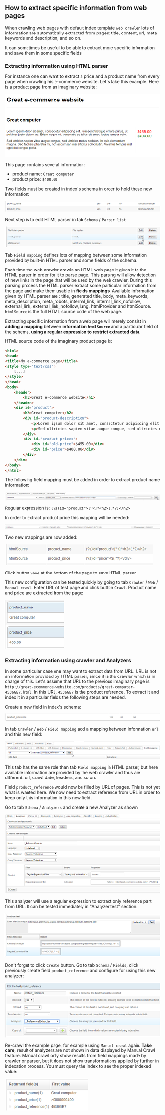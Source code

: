 ## How to extract specific information from web pages

When crawling web pages with default index template `web crawler` lots of information are automatically extracted from pages: title, content, url, meta keywords and description, and so on.

It can sometimes be useful to be able to extract more specific information and save them in some specific fields. 

### Extracting information using HTML parser

For instance one can want to extract a price and a product name from every page when crawling his e-commerce website.
Let's take this example. Here is a product page from an imaginary website:

![Imaginary product page](extract_ecommercepage.png)

This page contains several information:
* product name: `Great computer`
* product price: `$400.00`

Two fields must be created in index's schema in order to hold these new information:

![Two new fields](extract_twofields.png)

Next step is to edit HTML parser in tab `Schema` / `Parser list`

![Edit HTML parser](extract_editparser.png)

Tab `Field mapping` defines lots of mapping between some information provided by built-in HTML parser and some fields of the schema. 

Each time the web crawler crawls an HTML web page it gives it to the HTML parser in order for it to parse page. This parsing will allow detection of new links in the page that will be used by the web crawler. During this parsing process the HTML parser extract some particular information from the page and make them usable in **fields mappings**. Available information given by HTML parser are : title, generated title, body, meta_keywords, meta_description, meta_robots, internal_link, internal_link_nofollow, external_link, external_link_nofollow, lang, htmlProvider and htmlSource. `htmlSource` is the full HTML source code of the web page.

Extracting specific information from a web page will merely consist in **adding a mapping** between **information `htmlSource`** and a particular field of the schema, **using a [regular expression](http://www.regular-expressions.info/) to restrict extracted data**.

HTML source code of the imaginary product page is:

```html
<html>
<head>
<title>My e-commerce page</title>
<style type="text/css">
	[...]
</style>
</head>
<body>
	<header>
		<h1>Great e-commerce website</h1>
	</header>
	<div id="product">
		<h2>Great computer</h2>
		<div id="product-description">
			<p>Lorem ipsum dolor sit amet, consectetur adipiscing elit. Praesent tristique ornare purus, ut pulvinar justo dictum ac. Etiam neque mi, venenatis ac tellus sit amet, luctus tempor odio.</p>
			<p>Sed ultricies sapien vitae augue congue, sed ultricies metus sodales. In quis elementum magna. Sed facilisis pharetra mi, non accumsan nisi efficitur sollicitudin. Vivamus tempus nisl eget dui congue porta. </p>
		</div>
		<div id="product-prices">
			<div id="old-price">$455.00</div>
			<div id="price">$400.00</div>
		</div>
	</div>
</body>
</html>
```

The following field mapping must be added in order to extract product name information:

![First mapping](extract_mappingproductname.png)

Regular expression is: `(?s)id="product">[^<]*<h2>(.*?)</h2>`

In order to extract product price this mapping will be needed:

![Second mapping](extract_mappingproductprice.png)

Two new mappings are now added:

![Two mappings](extract_mappings.png)

Click button `Save` at the bottom of the page to save HTML parser.

This new configuration can be tested quickly by going to tab `Crawler` / `Web` / `Manual crawl`. Enter URL of test page and click button `Crawl`. Product name and price are extracted from the page:

![Extract](extract_test.png)

### Extracting information using crawler and Analyzers

In some particular case one may want to extract data from URL. URL is not an information provided by HTML parser, since it is the crawler which is in charge of this. Let's assume that URL to the previous imaginary page is `http://great-ecommerce-website.com/products/great-computer-4536GE7.html`. In this URL, `4536GE7` is the product reference. To extract it and index it in a particular fields the following steps are needed.

Create a new field in index's schema:

![Product reference](extract_productreference.png)

In tab `Crawler` / `Web`  / `Field mapping` add a mapping between information `url` and this new field:

![Mapping url](extract_urlmapping.png)

This tab has the same role than tab `Field mapping` in HTML parser, but here available information are provided by the web crawler and thus are different: url, crawl date, headers, and so on.

Field `product_reference` would now be filled by URL of pages. This is not yet what is wanted here. We now need to extract reference from URL in order to keep only this information in this new field.

Go to tab `Schema` / `Analyzers` and create a new Analyzer as shown:

![New analyzer](extract_analyzer.png)

This analyzer will use a regular expression to extract only reference part from URL. It can be tested immediately in "Analyzer test" section:

![Analyzer testing](extract_analyzertest.png)

Don't forget to click `Create` button. Go to tab `Schema` / `Fields`, click previously create field `product_reference` and configure for using this new analyzer:

![Configure product_reference](extract_productreference_edit.png)

Re-crawl the example page, for example using `Manual crawl` again. **Take care**, result of analyzers are not shown in data displayed by Manual Crawl feature. Manual crawl only show results from field mappings made by crawler or parser, but it does not show transformations applied by further in indexation process. You must query the index to see the proper indexed value:

![Results](extract_queryresults.png)
